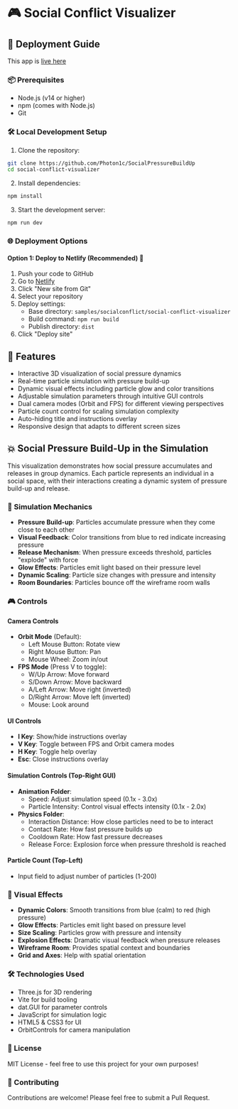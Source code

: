 # 🎮 Social Conflict Visualizer

## 🚀 Deployment Guide

This app is [live here](https://socialpressurebuildup.netlify.app/)

### 📦 Prerequisites
- Node.js (v14 or higher)
- npm (comes with Node.js)
- Git

### 🛠️ Local Development Setup
1. Clone the repository:
```bash
git clone https://github.com/Photon1c/SocialPressureBuildUp
cd social-conflict-visualizer
```

2. Install dependencies:
```bash
npm install
```

3. Start the development server:
```bash
npm run dev
```

### 🌐 Deployment Options

#### Option 1: Deploy to Netlify (Recommended) 🚀
1. Push your code to GitHub
2. Go to [Netlify](https://www.netlify.com/)
3. Click "New site from Git"
4. Select your repository
5. Deploy settings:
   - Base directory: `samples/socialconflict/social-conflict-visualizer`
   - Build command: `npm run build`
   - Publish directory: `dist`
6. Click "Deploy site"

## 🎯 Features
- Interactive 3D visualization of social pressure dynamics
- Real-time particle simulation with pressure build-up
- Dynamic visual effects including particle glow and color transitions
- Adjustable simulation parameters through intuitive GUI controls
- Dual camera modes (Orbit and FPS) for different viewing perspectives
- Particle count control for scaling simulation complexity
- Auto-hiding title and instructions overlay
- Responsive design that adapts to different screen sizes

## 💥 Social Pressure Build-Up in the Simulation

This visualization demonstrates how social pressure accumulates and releases in group dynamics. Each particle represents an individual in a social space, with their interactions creating a dynamic system of pressure build-up and release.

### 🔬 Simulation Mechanics
- **Pressure Build-up**: Particles accumulate pressure when they come close to each other
- **Visual Feedback**: Color transitions from blue to red indicate increasing pressure
- **Release Mechanism**: When pressure exceeds threshold, particles "explode" with force
- **Glow Effects**: Particles emit light based on their pressure level
- **Dynamic Scaling**: Particle size changes with pressure and intensity
- **Room Boundaries**: Particles bounce off the wireframe room walls

### 🎮 Controls

#### Camera Controls
- **Orbit Mode** (Default):
  - Left Mouse Button: Rotate view
  - Right Mouse Button: Pan
  - Mouse Wheel: Zoom in/out
- **FPS Mode** (Press V to toggle):
  - W/Up Arrow: Move forward
  - S/Down Arrow: Move backward
  - A/Left Arrow: Move right (inverted)
  - D/Right Arrow: Move left (inverted)
  - Mouse: Look around

#### UI Controls
- **I Key**: Show/hide instructions overlay
- **V Key**: Toggle between FPS and Orbit camera modes
- **H Key**: Toggle help overlay
- **Esc**: Close instructions overlay

#### Simulation Controls (Top-Right GUI)
- **Animation Folder**:
  - Speed: Adjust simulation speed (0.1x - 3.0x)
  - Particle Intensity: Control visual effects intensity (0.1x - 2.0x)
- **Physics Folder**:
  - Interaction Distance: How close particles need to be to interact
  - Contact Rate: How fast pressure builds up
  - Cooldown Rate: How fast pressure decreases
  - Release Force: Explosion force when pressure threshold is reached

#### Particle Count (Top-Left)
- Input field to adjust number of particles (1-200)

### 🎨 Visual Effects
- **Dynamic Colors**: Smooth transitions from blue (calm) to red (high pressure)
- **Glow Effects**: Particles emit light based on pressure level
- **Size Scaling**: Particles grow with pressure and intensity
- **Explosion Effects**: Dramatic visual feedback when pressure releases
- **Wireframe Room**: Provides spatial context and boundaries
- **Grid and Axes**: Help with spatial orientation

### 🛠️ Technologies Used
- Three.js for 3D rendering
- Vite for build tooling
- dat.GUI for parameter controls
- JavaScript for simulation logic
- HTML5 & CSS3 for UI
- OrbitControls for camera manipulation

### 📝 License
MIT License - feel free to use this project for your own purposes!

### 👥 Contributing
Contributions are welcome! Please feel free to submit a Pull Request. 
